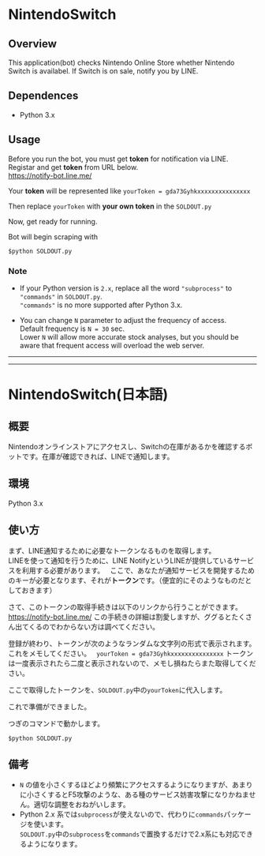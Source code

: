 # NintendoSwitch

## Overview
This application(bot) checks Nintendo Online Store whether Nintendo Switch is availabel.
If Switch is on sale, notify you by LINE.


## Dependences
- Python 3.x

## Usage
Before you run the bot, you must get **token** for notification via LINE.  
Registar and get **token** from URL below.  
https://notify-bot.line.me/

Your **token** will be represented like `yourToken = gda73Gyhkxxxxxxxxxxxxxxx`

Then replace `yourToken` with **your own token** in the `SOLDOUT.py`

Now, get ready for running.

Bot will begin scraping with
    
    $python SOLDOUT.py


### Note

- If your Python version is `2.x`, replace all the word `"subprocess"` to `"commands"` in `SOLDOUT.py`.  
`"commands"` is no more supported after Python 3.x.

- You can change `N` parameter to adjust the frequency of access.  
Default frequency is `N = 30` sec.  
Lower `N` will allow more accurate stock analyses, but you should be aware that frequent access will overload the web server.


***
***
# NintendoSwitch(日本語)

## 概要
Nintendoオンラインストアにアクセスし、Switchの在庫があるかを確認するボットです。在庫が確認できれば、LINEで通知します。

## 環境
Python 3.x

## 使い方
まず、LINE通知するために必要なトークンなるものを取得します。  
LINEを使って通知を行うために、LINE NotifyというLINEが提供しているサービスを利用する必要があります。  
ここで、あなたが通知サービスを開発するためのキーが必要となります、それが**トークン**です。（便宜的にそのようなものだとしておきます）  

さて、このトークンの取得手続きは以下のリンクから行うことができます。
https://notify-bot.line.me/
この手続きの詳細は割愛しますが、ググるとたくさん出てくるのでわからない方は調べてください。

登録が終わり、トークンが次のようなランダムな文字列の形式で表示されます。これをメモしてください。  
`yourToken = gda73Gyhkxxxxxxxxxxxxxxx`
トークンは一度表示されたら二度と表示されないので、メモし損ねたらまた取得してください。  

ここで取得したトークンを、`SOLDOUT.py`中の`yourToken`に代入します。

これで準備ができました。

つぎのコマンドで動かします。

    $python SOLDOUT.py
    
## 備考
- `N` の値を小さくするほどより頻繁にアクセスするようになりますが、あまりに小さくするとF5攻撃のような、ある種のサービス妨害攻撃になりかねません。適切な調整をおねがいします。
- Python 2.x 系では`subprocess`が使えないので、代わりに`commands`パッケージを使います。  
`SOLDOUT.py`中の`subprocess`を`commands`で置換するだけで2.x系にも対応できるようになります。
